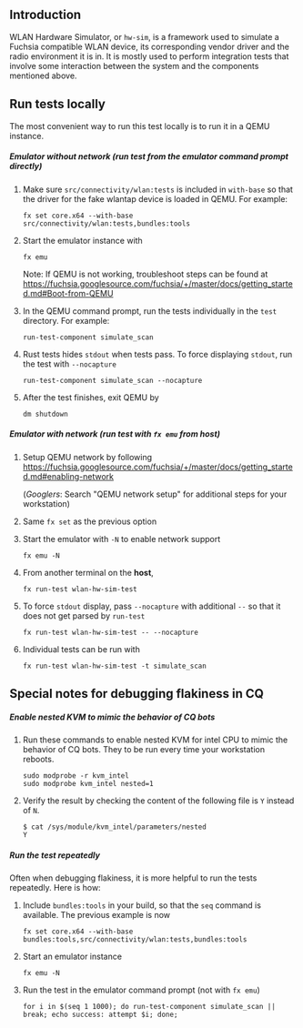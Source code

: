 ## Introduction

WLAN Hardware Simulator, or `hw-sim`, is a framework used to simulate a Fuchsia compatible WLAN device, its corresponding vendor driver and the radio environment it is in. It is mostly used to perform integration tests that involve some interaction between the system and the components mentioned above.

## Run tests locally

The most convenient way to run this test locally is to run it in a QEMU instance.

##### Emulator without network (run test from the emulator command prompt directly)

1. Make sure `src/connectivity/wlan:tests` is included in `with-base` so that the driver for the fake wlantap device is loaded in QEMU. For example:

    ```
    fx set core.x64 --with-base src/connectivity/wlan:tests,bundles:tools
    ```

1. Start the emulator instance with

    ```
    fx emu
    ```

    Note: If QEMU is not working, troubleshoot steps can be found at https://fuchsia.googlesource.com/fuchsia/+/master/docs/getting_started.md#Boot-from-QEMU

1. In the QEMU command prompt, run the tests individually in the `test` directory. For example:

    ```
    run-test-component simulate_scan
    ```

1. Rust tests hides `stdout` when tests pass. To force displaying `stdout`, run the test with `--nocapture`

    ````
    run-test-component simulate_scan --nocapture
    ````

1. After the test finishes, exit QEMU by

    ```
    dm shutdown
    ```

##### Emulator with network (run test with `fx emu` from host)
1. Setup QEMU network by following https://fuchsia.googlesource.com/fuchsia/+/master/docs/getting_started.md#enabling-network

    (*Googlers*: Search "QEMU network setup" for additional steps for your workstation)

1. Same `fx set` as the previous option
1. Start the emulator with `-N` to enable network support

    ```
    fx emu -N
    ```

1. From another terminal on the **host**,

    ```
    fx run-test wlan-hw-sim-test
    ```

1. To force `stdout` display, pass `--nocapture` with additional `--` so that it does not get parsed by `run-test`
    ````
    fx run-test wlan-hw-sim-test -- --nocapture
    ````

1. Individual tests can be run with

    ```
    fx run-test wlan-hw-sim-test -t simulate_scan
    ```

## Special notes for debugging flakiness in CQ

##### Enable nested KVM to mimic the behavior of CQ bots

1. Run these commands to enable nested KVM for intel CPU to mimic the behavior of CQ bots. They to be run every time your workstation reboots.

    ```
    sudo modprobe -r kvm_intel
    sudo modprobe kvm_intel nested=1
    ```

1. Verify the result by checking the content of the following file is `Y` instead of `N`.

    ```
    $ cat /sys/module/kvm_intel/parameters/nested
    Y
    ```

##### Run the test repeatedly

Often when debugging flakiness, it is more helpful to run the tests repeatedly. Here is how:

1. Include `bundles:tools` in your build, so that the `seq` command is available. The previous example is now
     ````
     fx set core.x64 --with-base bundles:tools,src/connectivity/wlan:tests,bundles:tools
     ````
1. Start an emulator instance
    ````
    fx emu -N
    ````

1. Run the test in the emulator command prompt (not with `fx emu`)
     ```
     for i in $(seq 1 1000); do run-test-component simulate_scan || break; echo success: attempt $i; done;
     ```

